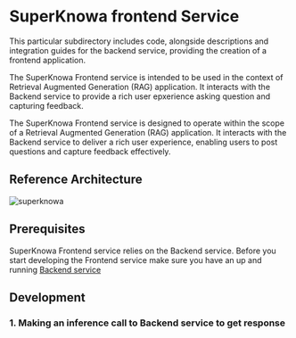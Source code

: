 # SuperKnowa frontend Service

This particular subdirectory includes code, alongside descriptions and integration guides for the backend service, providing the creation of a frontend application.

The SuperKnowa Frontend service is intended to be used in the context of Retrieval Augmented Generation (RAG) application. It interacts with the Backend service to provide a rich user epxerience asking question and capturing feedback.

The SuperKnowa Frontend service is designed to operate within the scope of a Retrieval Augmented Generation (RAG) application. It interacts with the Backend service to deliver a rich user experience, enabling users to post questions and capture feedback effectively.

## Reference Architecture

![superknowa](https://github.com/EnterpriseLLM/SuperKnowa/assets/111310676/278bced3-9253-4cf7-9b2f-0690b72a9f0b)

## Prerequisites

SuperKnowa Frontend service relies on the Backend service. Before you start developing the Frontend service make sure you have an up and running [Backend service](https://github.com/ibm-ecosystem-engineering/SuperKnowa/tree/main/8.%20Deploy%20%26%20Infer)

## Development

### 1. Making an inference call to Backend service to get response

